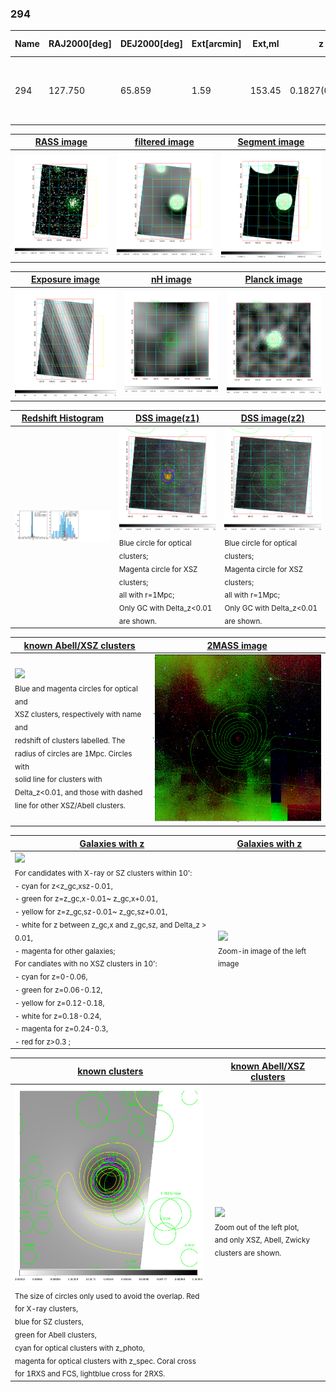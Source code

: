 <div STYLE="page-break-after: always;"></div>

### 294

|Name|RAJ2000[deg]|DEJ2000[deg] |Ext[arcmin]| Ext,ml | z | z_src| C|GC(XSZ,Delta_z<0.01)| GC(OPT,Delta_z<0.01)|GC| R_sig[arcmin] | R500[arcmin] | R500[Mpc]| CRsig[c/s] | CR500[c/s] |L500[1E44 erg/s]|F500[1E-12 erg/s/cm^2]| M500[1E14 Msun]|Tx[keV]|Cnt_sig|Beta|Rc[arcmin]|Comment|Alias|
|---|---|---|---|---|---|------|---|--------|---------|----------|---|---|---|---|---|---|---|---|---|---|---|---|---|---|
|294| 127.750| 65.859| 1.59| 153.45| 0.1827(0.006)| z1, z_xsz| B| MCXC, PSZ2, Tar, XB| A, N, W| A, C, MCXC, N, PSZ2, Tar, W, XB| 7.825| 7.577| 1.396| 0.538(0.041)| 0.536(0.041)| 9.623(0.249)| 10.241(0.265)| 9.28(0.11)| 8.98(0.07)| 226.7| 0.937(-0.075+0.045)| 3.901(-0.398+0.272)| -| k136|

|[RASS image](../image/294/294_img.pdf)|[filtered image](../image/294/294_fil.pdf)|[Segment image](../image/294/294_seg.pdf)|
|-------------------|--------------------|-------------------|
| <img src="../image/294/294_img.png" width="300">  | <img src="../image/294/294_fil.png" width="300">   | <img src="../image/294/294_seg.png" width="300">  |

|[Exposure image](../image/294/294_mex.pdf)| [nH image](../image/294/294_nh.pdf)| [Planck image](../image/294/294_p.pdf)|
|-------------------|--------------------|-------------------|
|<img src="../image/294/294_mex.png" width="300">   | <img src="../image/294/294_nh.png" width="300">    | <img src="../image/294/294_p.png" width="300"> |

|[Redshift Histogram](../image/294/294_zg.pdf) | [DSS image(z1)](../image/294/294_dss_z1.pdf)      |  [DSS image(z2)](../image/294/294_dss_z2.pdf)    |
|-------------------|--------------------|-------------------|
|<img src="../image/294/294_zg.png" width="300"> |<img src="../image/294/294_dss_z1.png" width="300"> <sub><br>Blue circle for optical clusters; <br>Magenta circle for XSZ clusters; <br>all with r=1Mpc; <br>Only GC with Delta_z<0.01 are shown. </sub>| <img src="../image/294/294_dss_z2.png" width="300"><sub><br>Blue circle for optical clusters; <br>Magenta circle for XSZ clusters; <br>all with r=1Mpc; <br>Only GC with Delta_z<0.01 are shown. </sub> |

|[known Abell/XSZ clusters](../image/294/294_m.pdf) | [2MASS image](../image/294/294_2mass.pdf)      |
|-------------------|-------------------|
|<img src=../image/294/294_m.png width="300"> <br><sub>Blue and magenta circles for optical and <br>XSZ clusters, respectively with name and <br>redshift of clusters labelled. The <br>radius of circles are 1Mpc. Circles with <br>solid line for clusters with <br>Delta_z<0.01, and those with dashed <br>line for other XSZ/Abell clusters.        </sub>|<img src="../image/294/294_2mass.png" width="300">  |

|[Galaxies with z](../image/294/294_opt_ned.pdf) |[Galaxies with z](../image/294/294_opt_ned_zoom.pdf) |
|-------------------|-------------------|
| <img src=../image/294/294_opt_ned.png width="300"> <br><sub> For candidates with X-ray or SZ clusters within 10': <br> - cyan for z<z_gc,xsz-0.01, <br> - green for z=z_gc,x-0.01~ z_gc,x+0.01, <br> - yellow for z=z_gc,sz-0.01~ z_gc,sz+0.01, <br> - white for z between z_gc,x and z_gc,sz, and Delta_z > 0.01, <br> - magenta for other galaxies; <br>For candiates with no XSZ clusters in 10': <br> - cyan for z=0-0.06, <br> - green for z=0.06-0.12, <br> - yellow for z=0.12-0.18, <br> - white for z=0.18-0.24, <br> - magenta for z=0.24-0.3, <br> - red for z>0.3 ;  </sub>|<img src=../image/294/294_opt_ned_zoom.png width="300">  <br><sub> Zoom-in image of the left image</sub>|

|[known clusters](../image/294/294_gc.pdf) |[known Abell/XSZ clusters](../image/294/294_gc_large.pdf) |
|-------------------|-------------------|
| <img src=../image/294/294_gc.png width="300"> <br><sub> The size of circles only used to avoid the overlap. Red for X-ray clusters, <br> blue for SZ clusters, <br> green for Abell clusters, <br> cyan for optical clusters with z_photo, <br> magenta for optical clusters with z_spec. Coral cross for 1RXS and FCS, lightblue cross for 2RXS. </sub>|<img src=../image/294/294_gc_large.png width="300"> <br><sub> Zoom out of the left plot, <br> and only XSZ, Abell, Zwicky clusters are shown. </sub> |



